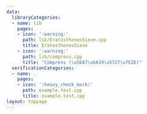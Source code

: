 ```yaml
---
data:
  libraryCategories:
  - name: lib
    pages:
    - icon: ':warning:'
      path: lib/EratosthenesSieve.cpp
      title: EratosthenesSieve
    - icon: ':warning:'
      path: lib/compress.cpp
      title: "Compress (\u5EA7\u6A19\u5727\u7E2E)"
  verificationCategories:
  - name: .
    pages:
    - icon: ':heavy_check_mark:'
      path: example.test.cpp
      title: example.test.cpp
layout: toppage
---
```

